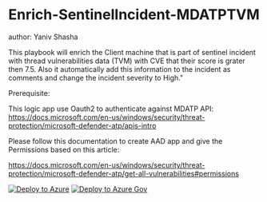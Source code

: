 # Enrich-SentinelIncident-MDATPTVM
author: Yaniv Shasha

This playbook will enrich the Client machine that is part of sentinel incident with thread vulnerabilities data (TVM) with CVE that their score is grater then 7.5.
Also it automatically add this information to the incident as comments and change the incident severity to High."


Prerequisite:

This logic app use Oauth2 to authenticate against MDATP API:
https://docs.microsoft.com/en-us/windows/security/threat-protection/microsoft-defender-atp/apis-intro 

Please follow this documentation to create AAD app and give the Permissions based on this article:

https://docs.microsoft.com/en-us/windows/security/threat-protection/microsoft-defender-atp/get-all-vulnerabilities#permissions

[![Deploy to Azure](https://aka.ms/deploytoazurebutton)](https://portal.azure.com/#create/Microsoft.Template/uri/https%3A%2F%2Fraw.githubusercontent.com%2FAzure%2FAzure-Sentinel%2Fmaster%2FPlaybooks%2FEnrich-SentinelIncident-MDATPTVM%2Fazuredeploy.json)
[![Deploy to Azure Gov](https://aka.ms/deploytoazuregovbutton)](https://portal.azure.us/#create/Microsoft.Template/uri/https%3A%2F%2Fraw.githubusercontent.com%2FAzure%2FAzure-Sentinel%2Fmaster%2FPlaybooks%2FEnrich-SentinelIncident-MDATPTVM%2Fazuredeploy.json)